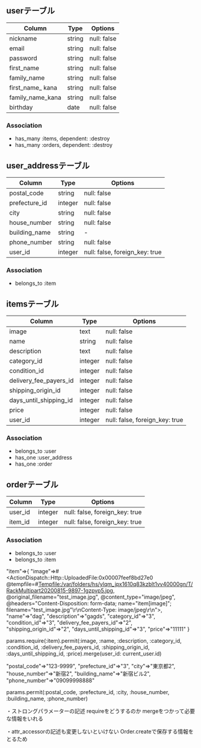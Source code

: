 ## userテーブル

|Column|Type|Options|
|------|----|-------|
|nickname|string|null: false|
|email|string|null: false|
|password|string|null: false|
|first_name|string|null: false|
|family_name|string|null: false|
|first_name_ kana|string|null: false|
|family_name_kana|string|null: false|
|birthday|date|null: false|

### Association
- has_many :items, dependent: :destroy​​
- has_many :orders, dependent: :destroy​​



## user​_addressテーブル

|Column|Type|Options|
|------|----|-------|
|postal_code|string|null: false|
|prefecture_id|integer|null: false|
|city|string|null: false|
|house_number|string|null: false|
|building_name|string|-|
|phone_number|string|null: false|
|user_id|integer|null: false, foreign_key: true|


### Association
- belongs_to :item



## itemsテーブル

|Column|Type|Options|
|------|----|-------|
|image|text|null: false|
|name|string|null: false|
|description|text|null: false|
|category_id|integer|null: false|
|condition_id|integer|null: false|
|delivery_fee_payers_id|integer|null: false|
|shipping_origin_id|integer|null: false|
|days_until_shipping_id|integer|null: false|
|price|integer|null: false|
|user_id|integer|null: false, foreign_key: true|

### Association
- belongs_to :user
- has_one :user​_address
- has_one :order


## orderテーブル

|Column|Type|Options|
|------|----|-------|
|user_id|integer|null: false, foreign_key: true|
|item_id|integer|null: false, foreign_key: true|

### Association
- belongs_to :user
- belongs_to :item




"item"=>{
    "image"=>#<ActionDispatch::Http::UploadedFile:0x00007feef8bd27e0 @tempfile=#<Tempfile:/var/folders/hs/ylqm_jpx1610q83kzblt1vv40000gn/T/RackMultipart20200815-9897-1gzpvp5.jpg>, @original_filename="test_image.jpg", @content_type="image/jpeg", @headers="Content-Disposition: form-data; name=\"item[image]\"; filename=\"test_image.jpg\"\r\nContent-Type: image/jpeg\r\n">,
    "name"=>"dag",
    "description"=>"gagds",
    "category_id"=>"3",
    "condition_id"=>"3",
    "delivery_fee_payers_id"=>"2",
    "shipping_origin_id"=>"2",
    "days_until_shipping_id"=>"3",
    "price"=>"11111"
  }

params.require(:item).permit(:image, :name, :description, :category_id, :condition_id, :delivery_fee_payers_id, :shipping_origin_id, :days_until_shipping_id, :price).merge(user_id: current_user.id)



  "postal_code"=>"123-9999",
  "prefecture_id"=>"3",
  "city"=>"東京都2",
  "house_number"=>"新宿2",
  "building_name"=>"新宿ビル2",
  "phone_number"=>"09099998888"


params.permit(:postal_code, :prefecture_id, :city, :house_number, :building_name, :phone_number)

・ストロングパラメーターの記述
requireをどうするのか
mergeをつかって必要な情報をいれる

・attr_accessorの記述も変更しないといけない
Order.createで保存する情報をとるため